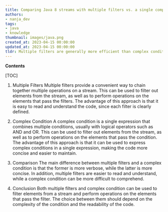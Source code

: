 ```yaml
---
title: Comparing Java 8 streams with multiple filters vs. a single complex condition
authors:
- nanja_dev
tags:
- java
- knowledge
thumbnail: images/java.png
created_at: 2023-04-15 00:00:00
updated_at: 2023-04-15 00:00:00
tldr: Multiple filters are generally more efficient than complex conditions when using Java 8 Streams.
---
```


**Contents**

[TOC]

1. Multiple Filters
Multiple filters provide a convenient way to chain together multiple operations on a stream. This can be used to filter out elements from the stream, as well as to perform operations on the elements that pass the filters. The advantage of this approach is that it is easy to read and understand the code, since each filter is clearly defined.

2. Complex Condition
A complex condition is a single expression that combines multiple conditions, usually with logical operators such as AND and OR. This can be used to filter out elements from the stream, as well as to perform operations on the elements that pass the condition. The advantage of this approach is that it can be used to express complex conditions in a single expression, making the code more concise and easier to maintain.

3. Comparison
The main difference between multiple filters and a complex condition is that the former is more verbose, while the latter is more concise. In addition, multiple filters are easier to read and understand, while a complex condition can be more difficult to comprehend. 

4. Conclusion
Both multiple filters and complex condition can be used to filter elements from a stream and perform operations on the elements that pass the filter. The choice between them should depend on the complexity of the condition and the readability of the code.
